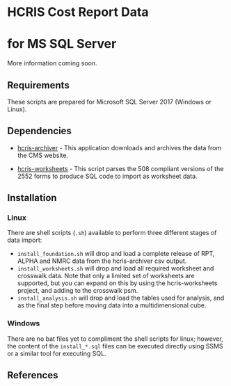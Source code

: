 # HCRIS Cost Report Data
# for MS SQL Server

More information coming soon.

## Requirements

These scripts are prepared for Microsoft SQL Server 2017 (Windows or Linux).

## Dependencies

- [hcris-archiver](https://github.com/ComptonMSHI/hcris-archiver) - This application downloads and archives the data from the CMS website.

- [hcris-worksheets](https://github.com/ComptonMSHI/hcris-worksheets) - This script parses the 508 compliant versions of the 2552 forms to produce SQL code to import as worksheet data.

## Installation

### Linux

There are shell scripts (`.sh`) available to perform three different stages of data import:

- `install_foundation.sh` will drop and load a complete release of RPT, ALPHA and NMRC data from the hcris-archiver csv output.
- `install_worksheets.sh` will drop and load all required worksheet and crosswalk data. Note that only a limited set of worksheets are supported, but you can expand on this by using the hcris-worksheets project, and adding to the crosswalk psm.
- `install_analysis.sh` will drop and load the tables used for analysis, and as the final step before moving data into a multidimensional cube.

### Windows

There are no bat files yet to compliment the shell scripts for linux; however, the content of the `install_*.sql` files can be executed directly using SSMS or a similar tool for executing SQL.

## References
